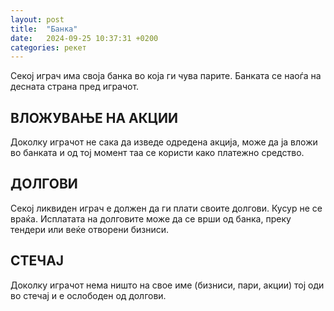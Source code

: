 ```yaml
---
layout: post
title:  "Банка"
date:   2024-09-25 10:37:31 +0200
categories: рекет
---
```


Секој играч има своја банка во која ги чува парите. Банката се наоѓа на десната страна пред играчот.

## ВЛОЖУВАЊЕ НА АКЦИИ
Доколку играчот не сака да изведе одредена акција, може да ја вложи во банката и од тој момент таа се користи како платежно средство.

## ДОЛГОВИ
Секој ликвиден играч е должен да ги плати своите долгови. Кусур не се враќа. Исплатата на долговите може да се врши од банка, преку тендери или веќе отворени бизниси.

## СТЕЧАЈ
Доколку играчот нема ништо на свое име (бизниси, пари, акции) тој оди во стечај и е ослободен од долгови.